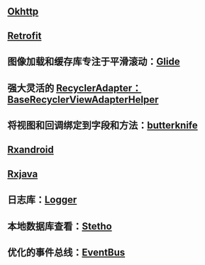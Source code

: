 
## [Okhttp](https://github.com/square/okhttp)

## [Retrofit](https://github.com/square/retrofit)  



## 图像加载和缓存库专注于平滑滚动：[Glide](https://github.com/bumptech/glide)  

## 强大灵活的 [RecyclerAdapter：BaseRecyclerViewAdapterHelper](https://github.com/CymChad/BaseRecyclerViewAdapterHelper)  


## 将视图和回调绑定到字段和方法：[butterknife](https://github.com/JakeWharton/butterknife )  


## [Rxandroid](https://github.com/ReactiveX/RxAndroid)  

## [Rxjava](https://github.com/ReactiveX/RxJava)  

## 日志库：[Logger](https://github.com/orhanobut/logger)

## 本地数据库查看：[Stetho](https://github.com/facebook/stetho)

## 优化的事件总线：[EventBus](https://github.com/greenrobot/EventBus)  


